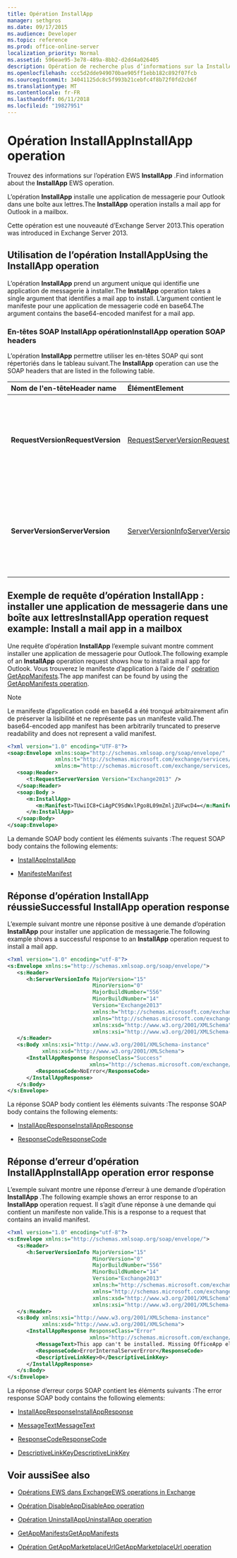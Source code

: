 ```yaml
---
title: Opération InstallApp
manager: sethgros
ms.date: 09/17/2015
ms.audience: Developer
ms.topic: reference
ms.prod: office-online-server
localization_priority: Normal
ms.assetid: 596eae95-3e78-489a-8bb2-d2dd4a026405
description: Opération de recherche plus d’informations sur la InstallApp EWS.
ms.openlocfilehash: ccc5d2dde949070bae905ff1ebb182c892f07fcb
ms.sourcegitcommit: 34041125dc8c5f993b21cebfc4f8b72f0fd2cb6f
ms.translationtype: MT
ms.contentlocale: fr-FR
ms.lasthandoff: 06/11/2018
ms.locfileid: "19827951"
---
```

# <a name="installapp-operation"></a><span data-ttu-id="0ad5e-103">Opération InstallApp</span><span class="sxs-lookup"><span data-stu-id="0ad5e-103">InstallApp operation</span></span>

<span data-ttu-id="0ad5e-104">Trouvez des informations sur l’opération EWS **InstallApp** .</span><span class="sxs-lookup"><span data-stu-id="0ad5e-104">Find information about the **InstallApp** EWS operation.</span></span> 
  
<span data-ttu-id="0ad5e-105">L’opération **InstallApp** installe une application de messagerie pour Outlook dans une boîte aux lettres.</span><span class="sxs-lookup"><span data-stu-id="0ad5e-105">The **InstallApp** operation installs a mail app for Outlook in a mailbox.</span></span> 
  
<span data-ttu-id="0ad5e-106">Cette opération est une nouveauté d’Exchange Server 2013.</span><span class="sxs-lookup"><span data-stu-id="0ad5e-106">This operation was introduced in Exchange Server 2013.</span></span>
  
## <a name="using-the-installapp-operation"></a><span data-ttu-id="0ad5e-107">Utilisation de l’opération InstallApp</span><span class="sxs-lookup"><span data-stu-id="0ad5e-107">Using the InstallApp operation</span></span>

<span data-ttu-id="0ad5e-108">L’opération **InstallApp** prend un argument unique qui identifie une application de messagerie à installer.</span><span class="sxs-lookup"><span data-stu-id="0ad5e-108">The **InstallApp** operation takes a single argument that identifies a mail app to install.</span></span> <span data-ttu-id="0ad5e-109">L’argument contient le manifeste pour une application de messagerie codé en base64.</span><span class="sxs-lookup"><span data-stu-id="0ad5e-109">The argument contains the base64-encoded manifest for a mail app.</span></span> 
  
### <a name="installapp-operation-soap-headers"></a><span data-ttu-id="0ad5e-110">En-têtes SOAP InstallApp opération</span><span class="sxs-lookup"><span data-stu-id="0ad5e-110">InstallApp operation SOAP headers</span></span>

<span data-ttu-id="0ad5e-111">L’opération **InstallApp** permettre utiliser les en-têtes SOAP qui sont répertoriés dans le tableau suivant.</span><span class="sxs-lookup"><span data-stu-id="0ad5e-111">The **InstallApp** operation can use the SOAP headers that are listed in the following table.</span></span> 
  
|<span data-ttu-id="0ad5e-112">**Nom de l'en-tête**</span><span class="sxs-lookup"><span data-stu-id="0ad5e-112">**Header name**</span></span>|<span data-ttu-id="0ad5e-113">**Élément**</span><span class="sxs-lookup"><span data-stu-id="0ad5e-113">**Element**</span></span>|<span data-ttu-id="0ad5e-114">**Description**</span><span class="sxs-lookup"><span data-stu-id="0ad5e-114">**Description**</span></span>|
|:-----|:-----|:-----|
|<span data-ttu-id="0ad5e-115">**RequestVersion**</span><span class="sxs-lookup"><span data-stu-id="0ad5e-115">**RequestVersion**</span></span> <br/> |[<span data-ttu-id="0ad5e-116">RequestServerVersion</span><span class="sxs-lookup"><span data-stu-id="0ad5e-116">RequestServerVersion</span></span>](requestserverversion.md) <br/> |<span data-ttu-id="0ad5e-117">Identifie la version du schéma pour la requête d’opération.</span><span class="sxs-lookup"><span data-stu-id="0ad5e-117">Identifies the schema version for the operation request.</span></span> <span data-ttu-id="0ad5e-118">Cet en-tête est applicable à une demande.</span><span class="sxs-lookup"><span data-stu-id="0ad5e-118">This header is applicable to a request.</span></span>  <br/> |
|<span data-ttu-id="0ad5e-119">**ServerVersion**</span><span class="sxs-lookup"><span data-stu-id="0ad5e-119">**ServerVersion**</span></span> <br/> |[<span data-ttu-id="0ad5e-120">ServerVersionInfo</span><span class="sxs-lookup"><span data-stu-id="0ad5e-120">ServerVersionInfo</span></span>](serverversioninfo.md) <br/> |<span data-ttu-id="0ad5e-121">Identifie la version du serveur qui a répondu à la demande.</span><span class="sxs-lookup"><span data-stu-id="0ad5e-121">Identifies the version of the server that responded to the request.</span></span> <span data-ttu-id="0ad5e-122">Cet en-tête est applicable à une réponse.</span><span class="sxs-lookup"><span data-stu-id="0ad5e-122">This header is applicable to a response.</span></span>  <br/> |
   
## <a name="installapp-operation-request-example-install-a-mail-app-in-a-mailbox"></a><span data-ttu-id="0ad5e-123">Exemple de requête d’opération InstallApp : installer une application de messagerie dans une boîte aux lettres</span><span class="sxs-lookup"><span data-stu-id="0ad5e-123">InstallApp operation request example: Install a mail app in a mailbox</span></span>

<span data-ttu-id="0ad5e-124">Une requête d’opération **InstallApp** l’exemple suivant montre comment installer une application de messagerie pour Outlook.</span><span class="sxs-lookup"><span data-stu-id="0ad5e-124">The following example of an **InstallApp** operation request shows how to install a mail app for Outlook.</span></span> <span data-ttu-id="0ad5e-125">Vous trouverez le manifeste d’application à l’aide de l' [opération GetAppManifests](getappmanifests-operation.md).</span><span class="sxs-lookup"><span data-stu-id="0ad5e-125">The app manifest can be found by using the [GetAppManifests operation](getappmanifests-operation.md).</span></span>
  
> [!NOTE]
> <span data-ttu-id="0ad5e-126">Le manifeste d’application codé en base64 a été tronqué arbitrairement afin de préserver la lisibilité et ne représente pas un manifeste valid.</span><span class="sxs-lookup"><span data-stu-id="0ad5e-126">The base64-encoded app manifest has been arbitrarily truncated to preserve readability and does not represent a valid manifest.</span></span> 
  
```XML
<?xml version="1.0" encoding="UTF-8"?>
<soap:Envelope xmlns:soap="http://schemas.xmlsoap.org/soap/envelope/"
               xmlns:t="http://schemas.microsoft.com/exchange/services/2006/types"
               xmlns:m="http://schemas.microsoft.com/exchange/services/2006/messages">
   <soap:Header>
      <t:RequestServerVersion Version="Exchange2013" />
   </soap:Header>
   <soap:Body >
      <m:InstallApp>
         <m:Manifest>TUwiIC8+CiAgPC9SdWxlPgo8L09mZmljZUFwcD4=</m:Manifest>
      </m:InstallApp>
   </soap:Body>
</soap:Envelope>

```

<span data-ttu-id="0ad5e-127">La demande SOAP body contient les éléments suivants :</span><span class="sxs-lookup"><span data-stu-id="0ad5e-127">The request SOAP body contains the following elements:</span></span>
  
- [<span data-ttu-id="0ad5e-128">InstallApp</span><span class="sxs-lookup"><span data-stu-id="0ad5e-128">InstallApp</span></span>](installapp.md)
    
- [<span data-ttu-id="0ad5e-129">Manifeste</span><span class="sxs-lookup"><span data-stu-id="0ad5e-129">Manifest</span></span>](manifest.md)
    
## <a name="successful-installapp-operation-response"></a><span data-ttu-id="0ad5e-130">Réponse d’opération InstallApp réussie</span><span class="sxs-lookup"><span data-stu-id="0ad5e-130">Successful InstallApp operation response</span></span>

<span data-ttu-id="0ad5e-131">L’exemple suivant montre une réponse positive à une demande d’opération **InstallApp** pour installer une application de messagerie.</span><span class="sxs-lookup"><span data-stu-id="0ad5e-131">The following example shows a successful response to an **InstallApp** operation request to install a mail app.</span></span> 
  
```XML
<?xml version="1.0" encoding="utf-8"?>
<s:Envelope xmlns:s="http://schemas.xmlsoap.org/soap/envelope/">
   <s:Header>
      <h:ServerVersionInfo MajorVersion="15" 
                           MinorVersion="0" 
                           MajorBuildNumber="556" 
                           MinorBuildNumber="14" 
                           Version="Exchange2013" 
                           xmlns:h="http://schemas.microsoft.com/exchange/services/2006/types" 
                           xmlns="http://schemas.microsoft.com/exchange/services/2006/types" 
                           xmlns:xsd="http://www.w3.org/2001/XMLSchema" 
                           xmlns:xsi="http://www.w3.org/2001/XMLSchema-instance"/>
   </s:Header>
   <s:Body xmlns:xsi="http://www.w3.org/2001/XMLSchema-instance" 
           xmlns:xsd="http://www.w3.org/2001/XMLSchema">
      <InstallAppResponse ResponseClass="Success" 
                          xmlns="http://schemas.microsoft.com/exchange/services/2006/messages">
         <ResponseCode>NoError</ResponseCode>
      </InstallAppResponse>
   </s:Body>
</s:Envelope>
```

<span data-ttu-id="0ad5e-132">La réponse SOAP body contient les éléments suivants :</span><span class="sxs-lookup"><span data-stu-id="0ad5e-132">The response SOAP body contains the following elements:</span></span>
  
- [<span data-ttu-id="0ad5e-133">InstallAppResponse</span><span class="sxs-lookup"><span data-stu-id="0ad5e-133">InstallAppResponse</span></span>](installappresponse.md)
    
- [<span data-ttu-id="0ad5e-134">ResponseCode</span><span class="sxs-lookup"><span data-stu-id="0ad5e-134">ResponseCode</span></span>](responsecode.md)
    
## <a name="installapp-operation-error-response"></a><span data-ttu-id="0ad5e-135">Réponse d’erreur d’opération InstallApp</span><span class="sxs-lookup"><span data-stu-id="0ad5e-135">InstallApp operation error response</span></span>

<span data-ttu-id="0ad5e-136">L’exemple suivant montre une réponse d’erreur à une demande d’opération **InstallApp** .</span><span class="sxs-lookup"><span data-stu-id="0ad5e-136">The following example shows an error response to an **InstallApp** operation request.</span></span> <span data-ttu-id="0ad5e-137">Il s’agit d’une réponse à une demande qui contient un manifeste non valide.</span><span class="sxs-lookup"><span data-stu-id="0ad5e-137">This is a response to a request that contains an invalid manifest.</span></span> 
  
```XML
<?xml version="1.0" encoding="utf-8"?>
<s:Envelope xmlns:s="http://schemas.xmlsoap.org/soap/envelope/">
   <s:Header>
      <h:ServerVersionInfo MajorVersion="15" 
                           MinorVersion="0" 
                           MajorBuildNumber="556" 
                           MinorBuildNumber="14" 
                           Version="Exchange2013" 
                           xmlns:h="http://schemas.microsoft.com/exchange/services/2006/types" 
                           xmlns="http://schemas.microsoft.com/exchange/services/2006/types" 
                           xmlns:xsd="http://www.w3.org/2001/XMLSchema" 
                           xmlns:xsi="http://www.w3.org/2001/XMLSchema-instance"/>
   </s:Header>
   <s:Body xmlns:xsi="http://www.w3.org/2001/XMLSchema-instance" 
           xmlns:xsd="http://www.w3.org/2001/XMLSchema">
      <InstallAppResponse ResponseClass="Error" 
                          xmlns="http://schemas.microsoft.com/exchange/services/2006/messages">
         <MessageText>This app can't be installed. Missing OfficeApp element.</MessageText>
         <ResponseCode>ErrorInternalServerError</ResponseCode>
         <DescriptiveLinkKey>0</DescriptiveLinkKey>
      </InstallAppResponse>
   </s:Body>
</s:Envelope>

```

<span data-ttu-id="0ad5e-138">La réponse d’erreur corps SOAP contient les éléments suivants :</span><span class="sxs-lookup"><span data-stu-id="0ad5e-138">The error response SOAP body contains the following elements:</span></span>
  
- [<span data-ttu-id="0ad5e-139">InstallAppResponse</span><span class="sxs-lookup"><span data-stu-id="0ad5e-139">InstallAppResponse</span></span>](installappresponse.md)
    
- [<span data-ttu-id="0ad5e-140">MessageText</span><span class="sxs-lookup"><span data-stu-id="0ad5e-140">MessageText</span></span>](messagetext.md)
    
- [<span data-ttu-id="0ad5e-141">ResponseCode</span><span class="sxs-lookup"><span data-stu-id="0ad5e-141">ResponseCode</span></span>](responsecode.md)
    
- [<span data-ttu-id="0ad5e-142">DescriptiveLinkKey</span><span class="sxs-lookup"><span data-stu-id="0ad5e-142">DescriptiveLinkKey</span></span>](descriptivelinkkey.md)
    
## <a name="see-also"></a><span data-ttu-id="0ad5e-143">Voir aussi</span><span class="sxs-lookup"><span data-stu-id="0ad5e-143">See also</span></span>

- [<span data-ttu-id="0ad5e-144">Opérations EWS dans Exchange</span><span class="sxs-lookup"><span data-stu-id="0ad5e-144">EWS operations in Exchange</span></span>](ews-operations-in-exchange.md)
    
- [<span data-ttu-id="0ad5e-145">Opération DisableApp</span><span class="sxs-lookup"><span data-stu-id="0ad5e-145">DisableApp operation</span></span>](disableapp-operation.md)
    
- [<span data-ttu-id="0ad5e-146">Opération UninstallApp</span><span class="sxs-lookup"><span data-stu-id="0ad5e-146">UninstallApp operation</span></span>](uninstallapp-operation.md)
    
- [<span data-ttu-id="0ad5e-147">GetAppManifests</span><span class="sxs-lookup"><span data-stu-id="0ad5e-147">GetAppManifests</span></span>](getappmanifests.md)
    
- [<span data-ttu-id="0ad5e-148">Opération GetAppMarketplaceUrl</span><span class="sxs-lookup"><span data-stu-id="0ad5e-148">GetAppMarketplaceUrl operation</span></span>](getappmarketplaceurl-operation.md)
    

